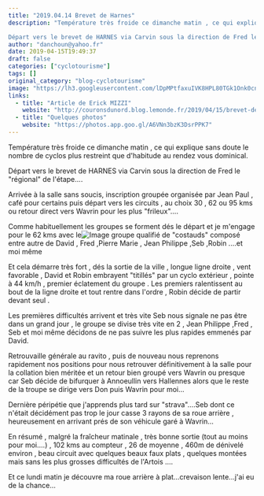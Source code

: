 ```yaml
---
title: "2019.04.14 Brevet de Harnes"
description: "Température très froide ce dimanche matin , ce qui explique sans doute le nombre de cyclos plus restreint que d'habitude au rendez vous dominical.

Départ vers le brevet de HARNES via Carvin sous la direction de Fred le \"régional\" de l'étape...."
author: "danchoun@yahoo.fr"
date: 2019-04-15T19:49:37
draft: false
categories: ["cyclotourisme"]
tags: []
original_category: "blog-cyclotourisme"
image: "https://lh3.googleusercontent.com/lDpMPtfaxuIVK8HPL80TGk1Onk0cncJNcrNm7q3ph8gjCnRAToy5ZYMX64BkPpF_53fR6HQM5ParVCSrrd7dJRjrn4blQE_SOL2igmRkhVQAnUyKwrPEdqEt4c9ciRNOF6sDTYqiQh224CYMhGjFA8SljZ-6i6p4HTsEn48fSPxrIYSJlwg1isA0c1BVlwS8c04Nt5XUz_jtb1Bx_qbRb3fHTMmerbRMNmHJUBn4JmE0UddI87A0pg5v3mtWPdVXNVZJ8k9lp-v-TIz17SbF4xeCdOOeMYXgVxeN0UzBvQ3KCspkdeSmbHzqMU5h7yg4xRuR-ILh1qRi46q67U4l5hl0BBi43pH4xaveHCIsbZsEAI--7VPUDRAnQnKhtWDzapIp2Z_ckV0u9Xmn9FP4F67EGiV1imIsflo0gUSlHMwKI03S2CUR2wSWo-A5weIIPcuMkFUiUWeTo3iLBNB3XX5pFD_5_IV5vqgpIc3EFOfQLA13ZOn5I7OATYfVmP8avMENNdfXLdS881N_TqFDjVmRW4rwK7hy9VLix573P2Ln7yCUXbU95D_7bS60b8V9WZ-sjZEWnQFGlmlYHAKY393j929Xy93YB9v2fwsM09GHH5SnJ63AgxDPZkX5HVoKb0I4bBhFI3_49ZQWsyK0Ie68i99XkNXN=w600-h400-no"
links:
  - title: "Article de Erick MIZZI"
    website: "http://couronsdunord.blog.lemonde.fr/2019/04/15/brevet-des-claquots-harnes-2019-1-2/"
  - title: "Quelques photos"
    website: "https://photos.app.goo.gl/A6VNn3bzK3DsrPPK7"
---
```


Température très froide ce dimanche matin , ce qui explique sans doute le nombre de cyclos plus restreint que d'habitude au rendez vous dominical.

Départ vers le brevet de HARNES via Carvin sous la direction de Fred le "régional" de l'étape....

<!--more-->

Arrivée à la salle sans soucis, inscription groupée organisée par Jean Paul , café pour certains puis départ vers les circuits , au choix 30 , 62 ou 95 kms ou retour direct vers Wavrin pour les plus "frileux"....

Comme habituellement les groupes se forment dés le départ et je m'engage pour le 62 kms avec le![Image](https://lh3.googleusercontent.com/ovM636f4v6SEGU93h7PIsVQVf6vTXIoJX-nMyOFqitHXGZ9RaPNyYtXuSS5uJ0P1fZ1PADmLX2qh8iQn6ERffB4eixGIjBYO0AP6CVrDnXOMnX-mueN0mKV_lBoJSvSExj375-709E7p1sdOtkDzDxdtwkaAKZlf2aFP_bGHgBrDApQ3SQwQ1tyc4e6IF825-U-CATcDLOFAyclDcp8o7r_YXjyvTHGUL6cJaVsdgJklfdBgLjxQxWGq875tSDDaZBeFEPQntVBf_epXIXVOVL-FfCW_c4RMhRnaY4-06HoSm4Oul-xVGhtVh-Rb3Ug-c--qT0fpHZiCneeEY2tfAuiDI2I0Jg0iztyexYbKK7XEv_BA_T9c_G4au_WjUkhjDs920ikCBRHvd1TljEgHsQa191Ld6uaez0knH4QwEjE8bhTIRGytMKhplvigwtA5XtcR7p8MLD-ibY2zaDVay5OA8ia5tcNMx-6lhlnNSCK1svqNR7723-t_TwG-TMUXMDy1huRzAPggcLDdnw8zPPA82MQf2cMemxy-bP6nO0k731ISSwrA48q70Oe5PbV__bSID5r0EDgfM1YrnFwe7P0lW-O6hvbeXvrPQIjI_pED9OFxzmvNZDTYz57N034rJ8HddgdYkbF80s0ssZxDXuBsWgOCnLzU=w667-h889-no) groupe qualifié de "costauds" composé entre autre de David , Fred ,Pierre Marie , Jean Philippe ,Seb ,Robin ....et moi même

Et cela démarre très fort , dés la sortie de la ville , longue ligne droite , vent favorable , David et Robin embrayent "titillés" par un cyclo extérieur , pointe à 44 km/h , premier éclatement du groupe . Les premiers ralentissent au bout de la ligne droite et tout rentre dans l'ordre , Robin décide de partir devant seul .

Les premières difficultés arrivent et très vite Seb nous signale ne pas être dans un grand jour , le groupe se divise très vite en 2 , Jean Philippe ,Fred , Seb et moi même décidons de ne pas suivre les plus rapides emmenés par David.

Retrouvaille générale au ravito , puis de nouveau nous reprenons rapidement nos positions pour nous retrouver définitivement à la salle pour la collation bien méritée et un retour bien groupé vers Wavrin ou presque car Seb décide de bifurquer à Annoeullin vers Hallennes alors que le reste de la troupe se dirige vers Don puis Wavrin pour moi...

Dernière péripétie que j'apprends plus tard sur "strava"....Seb dont ce n'était décidément pas trop le jour casse 3 rayons de sa roue arrière , heureusement en arrivant prés de son véhicule garé à Wavrin...

En résumé , malgré la fraîcheur matinale , très bonne sortie (tout au moins pour moi....) , 102 kms au compteur , 26 de moyenne , 460m de dénivelé environ , beau circuit avec quelques beaux faux plats , quelques montées mais sans les plus grosses difficultés de l'Artois ....

Et ce lundi matin je découvre ma roue arrière à plat...crevaison lente...j'ai eu de la chance...

&nbsp;

&nbsp;